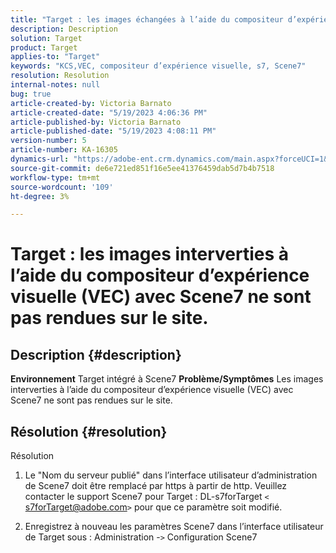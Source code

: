 ```yaml
---
title: "Target : les images échangées à l’aide du compositeur d’expérience visuelle (VEC) avec Scene7 ne sont pas rendues sur le site"
description: Description
solution: Target
product: Target
applies-to: "Target"
keywords: "KCS,VEC, compositeur d’expérience visuelle, s7, Scene7"
resolution: Resolution
internal-notes: null
bug: true
article-created-by: Victoria Barnato
article-created-date: "5/19/2023 4:06:36 PM"
article-published-by: Victoria Barnato
article-published-date: "5/19/2023 4:08:11 PM"
version-number: 5
article-number: KA-16305
dynamics-url: "https://adobe-ent.crm.dynamics.com/main.aspx?forceUCI=1&pagetype=entityrecord&etn=knowledgearticle&id=8bac3d1c-5ff6-ed11-8848-6045bd0065b6"
source-git-commit: de6e721ed851f16e5ee41376459dab5d7b4b7518
workflow-type: tm+mt
source-wordcount: '109'
ht-degree: 3%

---
```


# Target : les images interverties à l’aide du compositeur d’expérience visuelle (VEC) avec Scene7 ne sont pas rendues sur le site.

## Description {#description}

<b>Environnement</b>
Target intégré à Scene7
<b>Problème/Symptômes</b>
Les images interverties à l’aide du compositeur d’expérience visuelle (VEC) avec Scene7 ne sont pas rendues sur le site.


## Résolution {#resolution}

Résolution<br>
1. Le &quot;Nom du serveur publié&quot; dans l’interface utilisateur d’administration de Scene7 doit être remplacé par https à partir de http. Veuillez contacter le support Scene7 pour Target : DL-s7forTarget `<` [s7forTarget@adobe.com](mailto:s7forTarget@adobe.com)`>`  pour que ce paramètre soit modifié.

2. Enregistrez à nouveau les paramètres Scene7 dans l’interface utilisateur de Target sous : Administration -`>`  Configuration Scene7





